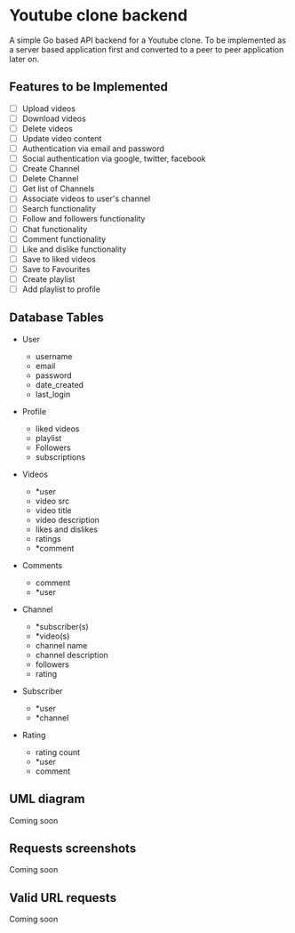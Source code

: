 # Youtube clone backend

A simple Go based API backend for a Youtube clone. To be implemented as a server based application first and converted to a peer to peer application later on.

## Features to be Implemented

- [ ] Upload videos
- [ ] Download videos
- [ ] Delete videos
- [ ] Update video content
- [ ] Authentication via email and password
- [ ] Social authentication via google, twitter, facebook
- [ ] Create Channel
- [ ] Delete Channel
- [ ] Get list of Channels
- [ ] Associate videos to user's channel
- [ ] Search functionality
- [ ] Follow and followers functionality
- [ ] Chat functionality
- [ ] Comment functionality
- [ ] Like and dislike functionality
- [ ] Save to liked videos
- [ ] Save to Favourites
- [ ] Create playlist
- [ ] Add playlist to profile

## Database Tables

- User

  - username
  - email
  - password
  - date_created
  - last_login

- Profile

  - liked videos
  - playlist
  - Followers
  - subscriptions

- Videos

  - \*user
  - video src
  - video title
  - video description
  - likes and dislikes
  - ratings
  - \*comment

- Comments

  - comment
  - \*user

- Channel

  - \*subscriber(s)
  - \*video(s)
  - channel name
  - channel description
  - followers
  - rating

- Subscriber

  - \*user
  - \*channel

- Rating
  - rating count
  - \*user
  - comment

## UML diagram

Coming soon

## Requests screenshots

Coming soon

## Valid URL requests

Coming soon
